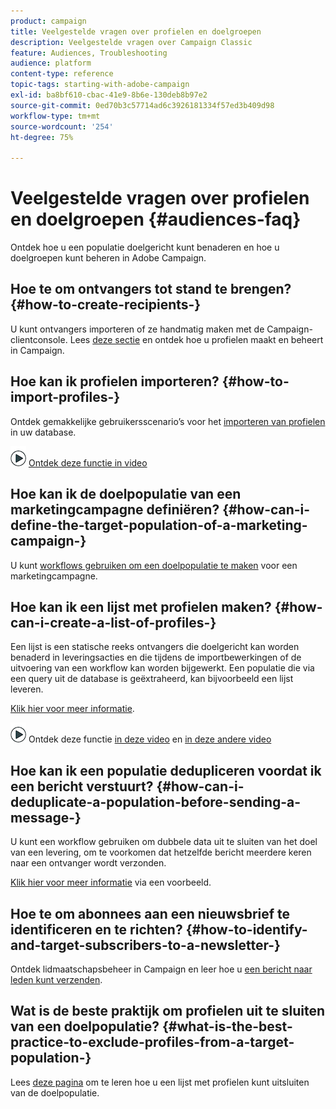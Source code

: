 ```yaml
---
product: campaign
title: Veelgestelde vragen over profielen en doelgroepen
description: Veelgestelde vragen over Campaign Classic
feature: Audiences, Troubleshooting
audience: platform
content-type: reference
topic-tags: starting-with-adobe-campaign
exl-id: ba8bf610-cbac-41e9-8b6e-130deb8b97e2
source-git-commit: 0ed70b3c57714ad6c3926181334f57ed3b409d98
workflow-type: tm+mt
source-wordcount: '254'
ht-degree: 75%

---
```


# Veelgestelde vragen over profielen en doelgroepen {#audiences-faq}



Ontdek hoe u een populatie doelgericht kunt benaderen en hoe u doelgroepen kunt beheren in Adobe Campaign.

## Hoe te om ontvangers tot stand te brengen? {#how-to-create-recipients-}

U kunt ontvangers importeren of ze handmatig maken met de Campaign-clientconsole. Lees [deze sectie](../../platform/using/about-profiles.md) en ontdek hoe u profielen maakt en beheert in Campaign.

## Hoe kan ik profielen importeren? {#how-to-import-profiles-}

Ontdek gemakkelijke gebruikersscenario’s voor het [importeren van profielen](../../platform/using/import-operations-samples.md) in uw database.

![](assets/do-not-localize/how-to-video.png) [Ontdek deze functie in video](https://experienceleague.adobe.com/docs/campaign-classic-learn/tutorials/profile-management/importing-profiles.html?lang=nl-NL)

## Hoe kan ik de doelpopulatie van een marketingcampagne definiëren? {#how-can-i-define-the-target-population-of-a-marketing-campaign-}

U kunt [workflows gebruiken om een doelpopulatie te maken](../../campaign/using/marketing-campaign-deliveries.md#building-the-main-target-in-a-workflow) voor een marketingcampagne.


## Hoe kan ik een lijst met profielen maken? {#how-can-i-create-a-list-of-profiles-}

Een lijst is een statische reeks ontvangers die doelgericht kan worden benaderd in leveringsacties en die tijdens de importbewerkingen of de uitvoering van een workflow kan worden bijgewerkt. Een populatie die via een query uit de database is geëxtraheerd, kan bijvoorbeeld een lijst leveren.

[Klik hier voor meer informatie](../../platform/using/creating-and-managing-lists.md#creating-a-profile-list-from-a-group).

![](assets/do-not-localize/how-to-video.png) Ontdek deze functie [in deze video](https://experienceleague.adobe.com/docs/campaign-classic-learn/tutorials/profile-management/creating-a-list-of-recipients-with-a-workflow.html?lang=nl-NL) en [in deze andere video](https://experienceleague.adobe.com/docs/campaign-classic-learn/tutorials/profile-management/creating-a-list-of-recipients.html?lang=nl-NL)

## Hoe kan ik een populatie dedupliceren voordat ik een bericht verstuurt? {#how-can-i-deduplicate-a-population-before-sending-a-message-}

U kunt een workflow gebruiken om dubbele data uit te sluiten van het doel van een levering, om te voorkomen dat hetzelfde bericht meerdere keren naar een ontvanger wordt verzonden.

[Klik hier voor meer informatie](../../workflow/using/deduplication.md#example--identify-the-duplicates-before-a-delivery) via een voorbeeld.

## Hoe te om abonnees aan een nieuwsbrief te identificeren en te richten? {#how-to-identify-and-target-subscribers-to-a-newsletter-}

Ontdek lidmaatschapsbeheer in Campaign en leer hoe u [een bericht naar leden kunt verzenden](../../delivery/using/managing-subscriptions.md).

## Wat is de beste praktijk om profielen uit te sluiten van een doelpopulatie? {#what-is-the-best-practice-to-exclude-profiles-from-a-target-population-}

Lees [deze pagina](../../workflow/using/read-list.md) om te leren hoe u een lijst met profielen kunt uitsluiten van de doelpopulatie.
